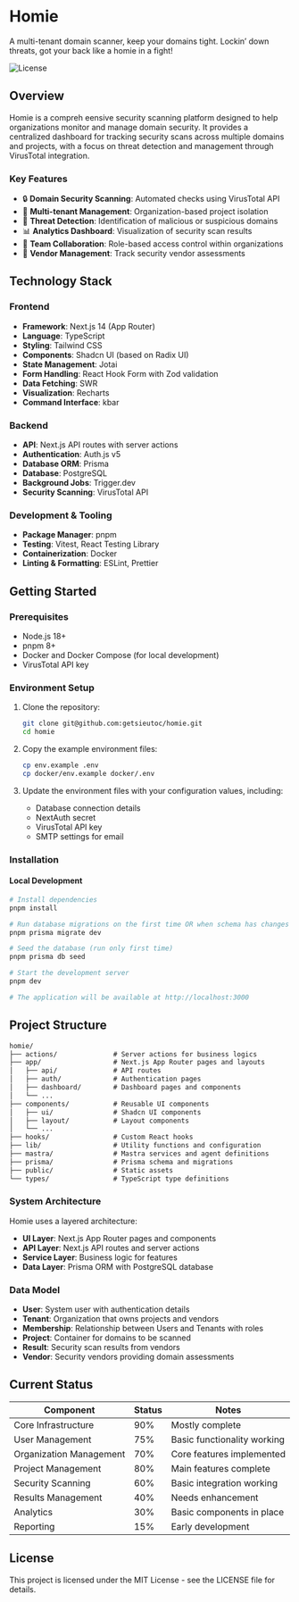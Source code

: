 # Homie

A multi-tenant domain scanner, keep your domains tight.
Lockin’ down threats, got your back like a homie in a fight!

![License](https://img.shields.io/badge/license-MIT-blue.svg)

## Overview

Homie is a compreh eensive security scanning platform designed to help organizations monitor and manage domain security. It provides a centralized dashboard for tracking security scans across multiple domains and projects, with a focus on threat detection and management through VirusTotal integration.

### Key Features

- 🔒 **Domain Security Scanning**: Automated checks using VirusTotal API
- 🏢 **Multi-tenant Management**: Organization-based project isolation
- 🚨 **Threat Detection**: Identification of malicious or suspicious domains
- 📊 **Analytics Dashboard**: Visualization of security scan results
- 👥 **Team Collaboration**: Role-based access control within organizations
- 🔄 **Vendor Management**: Track security vendor assessments

## Technology Stack

### Frontend

- **Framework**: Next.js 14 (App Router)
- **Language**: TypeScript
- **Styling**: Tailwind CSS
- **Components**: Shadcn UI (based on Radix UI)
- **State Management**: Jotai
- **Form Handling**: React Hook Form with Zod validation
- **Data Fetching**: SWR
- **Visualization**: Recharts
- **Command Interface**: kbar

### Backend

- **API**: Next.js API routes with server actions
- **Authentication**: Auth.js v5
- **Database ORM**: Prisma
- **Database**: PostgreSQL
- **Background Jobs**: Trigger.dev
- **Security Scanning**: VirusTotal API

### Development & Tooling

- **Package Manager**: pnpm
- **Testing**: Vitest, React Testing Library
- **Containerization**: Docker
- **Linting & Formatting**: ESLint, Prettier

## Getting Started

### Prerequisites

- Node.js 18+
- pnpm 8+
- Docker and Docker Compose (for local development)
- VirusTotal API key

### Environment Setup

1. Clone the repository:

   ```bash
   git clone git@github.com:getsieutoc/homie.git
   cd homie
   ```

2. Copy the example environment files:

   ```bash
   cp env.example .env
   cp docker/env.example docker/.env
   ```

3. Update the environment files with your configuration values, including:
   - Database connection details
   - NextAuth secret
   - VirusTotal API key
   - SMTP settings for email

### Installation

#### Local Development

```bash
# Install dependencies
pnpm install

# Run database migrations on the first time OR when schema has changes
pnpm prisma migrate dev

# Seed the database (run only first time)
pnpm prisma db seed

# Start the development server
pnpm dev

# The application will be available at http://localhost:3000
```

## Project Structure

```txt
homie/
├── actions/              # Server actions for business logics
├── app/                  # Next.js App Router pages and layouts
│   ├── api/              # API routes
│   ├── auth/             # Authentication pages
│   ├── dashboard/        # Dashboard pages and components
│   └── ...
├── components/           # Reusable UI components
│   ├── ui/               # Shadcn UI components
│   ├── layout/           # Layout components
│   └── ...
├── hooks/                # Custom React hooks
├── lib/                  # Utility functions and configuration
├── mastra/               # Mastra services and agent definitions
├── prisma/               # Prisma schema and migrations
├── public/               # Static assets
└── types/                # TypeScript type definitions
```

### System Architecture

Homie uses a layered architecture:

- **UI Layer**: Next.js App Router pages and components
- **API Layer**: Next.js API routes and server actions
- **Service Layer**: Business logic for features
- **Data Layer**: Prisma ORM with PostgreSQL database

### Data Model

- **User**: System user with authentication details
- **Tenant**: Organization that owns projects and vendors
- **Membership**: Relationship between Users and Tenants with roles
- **Project**: Container for domains to be scanned
- **Result**: Security scan results from vendors
- **Vendor**: Security vendors providing domain assessments

## Current Status

| Component               | Status | Notes                       |
| ----------------------- | ------ | --------------------------- |
| Core Infrastructure     | 90%    | Mostly complete             |
| User Management         | 75%    | Basic functionality working |
| Organization Management | 70%    | Core features implemented   |
| Project Management      | 80%    | Main features complete      |
| Security Scanning       | 60%    | Basic integration working   |
| Results Management      | 40%    | Needs enhancement           |
| Analytics               | 30%    | Basic components in place   |
| Reporting               | 15%    | Early development           |

## License

This project is licensed under the MIT License - see the LICENSE file for details.
